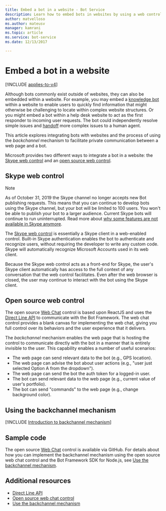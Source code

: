 ```yaml
---
title: Embed a bot in a website - Bot Service
description: Learn how to embed bots in websites by using a web control. See how the backchannel mechanism facilitates private communication between web pages and bots.
author: matvelloso
ms.author: mateusv
manager: kamrani
ms.topic: article
ms.service: bot-service
ms.date: 12/13/2017

---
```


# Embed a bot in a website

[!INCLUDE [applies-to-v4](includes/applies-to-v4-current.md)]

Although bots commonly exist outside of websites, they can also be embedded within a website. For example, you may embed a [knowledge bot](bot-service-design-pattern-knowledge-base.md) within a website to enable users to quickly find information that might otherwise be challenging to locate within complex website structures. Or you might embed a bot within a help desk website to act as the first responder to incoming user requests. The bot could independently resolve simple issues and [handoff](bot-service-design-pattern-handoff-human.md) more complex issues to a human agent.

This article explores integrating bots with websites and the process of using the *backchannel* mechanism to facilitate private communication between a web page and a bot.

Microsoft provides two different ways to integrate a bot in a website: the [Skype web control](#skype-web-control) and an [open source web control](#open-source-web-control).

## Skype web control

>[!NOTE]
> As of October 31, 2019 the Skype channel no longer accepts new Bot publishing requests. This means that you can continue to develop bots using the Skype channel, but your bot will be limited to 100 users. You won't be able to publish your bot to a larger audience. Current Skype bots will continue to run uninterrupted. Read more about [why some features are not available in Skype anymore](https://support.skype.com/faq/fa12091/why-are-some-features-not-available-in-skype-anymore).

The [Skype web control](https://dev.skype.com/webcontrol) is essentially a Skype client in a web-enabled control. Built-in Skype authentication enables the bot to authenticate and recognize users, without requiring the developer to write any custom code. Skype will automatically recognize Microsoft Accounts used in its web client.

Because the Skype web control acts as a front-end for Skype, the user's Skype client automatically has access to the full context of any conversation that the web control facilitates. Even after the web browser is closed, the user may continue to interact with the bot using the Skype client.

## Open source web control

The open source [Web Chat](https://github.com/Microsoft/BotFramework-WebChat) control is based upon ReactJS and uses the [Direct Line API][directLineAPI] to communicate with the Bot Framework. The web chat control provides a blank canvas for implementing the web chat, giving you full control over its behaviors and the user experience that it delivers.

The *backchannel* mechanism enables the web page that is hosting the control to communicate directly with the bot in a manner that is entirely invisible to the user. This capability enables a number of useful scenarios:

- The web page can send relevant data to the bot (e.g., GPS location).
- The web page can advise the bot about user actions (e.g., "user just selected Option A from the dropdown").
- The web page can send the bot the auth token for a logged-in user.
- The bot can send relevant data to the web page (e.g., current value of user's portfolio).
- The bot can send "commands" to the web page (e.g., change background color).

## Using the backchannel mechanism

[!INCLUDE [Introduction to backchannel mechanism](~/includes/snippet-backchannel.md)]

## Sample code

The open source [Web Chat](https://github.com/Microsoft/BotFramework-WebChat) control is available via GitHub. For details about how you can implement the backchannel mechanism using the open source web chat control and the Bot Framework SDK for Node.js, see [Use the backchannel mechanism](~/nodejs/bot-builder-nodejs-backchannel.md).

## Additional resources

- [Direct Line API][directLineAPI]
- [Open source web chat control](https://github.com/Microsoft/BotFramework-WebChat)
- [Use the backchannel mechanism](~/nodejs/bot-builder-nodejs-backchannel.md)

[directLineAPI]: rest-api/bot-framework-rest-direct-line-3-0-concepts.md#client-libraries
